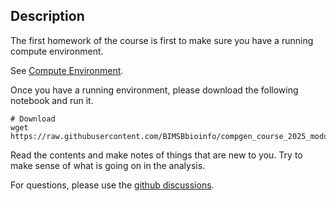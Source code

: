 Description 
------------

The first homework of the course is first to make sure you have a running compute environment. 

See [Compute Environment](https://github.com/BIMSBbioinfo/compgen_course_2025_module3/tree/main?tab=readme-ov-file#compute-environment). 

Once you have a running environment, please download the following notebook and run it. 

```
# Download
wget https://raw.githubusercontent.com/BIMSBbioinfo/compgen_course_2025_module3/refs/heads/main/homeworks/hw1/day1_hw_brca_subtypes.ipynb
```

Read the contents and make notes of things that are new to you. Try to make sense of what is going on in the analysis. 

For questions, please use the [github discussions](https://github.com/BIMSBbioinfo/compgen_course_2025_module3/discussions). 
